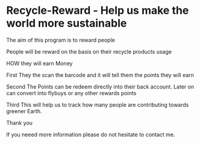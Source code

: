 # Recycle-Reward - Help us make the world more sustainable

The aim of this program is to reward people 

People will be reward on the basis on their recycle products usage

HOW they will earn Money

First 
They the scan the barcode and it will tell them the points they will earn

Second
The Points can be redeem directly into their back account.
Later on can convert into flybuys or any other rewards points

Third
This will help us to track how many people are contributing towards greener Earth.


Thank you 

If you neeed more information please do not hesitate to contact me.

